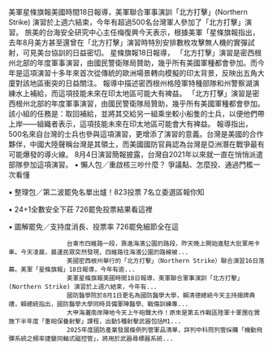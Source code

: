 美軍星條旗報美國時間18日報導，美軍聯合軍事演訓「北方打擊」(Northern Strike) 演習於上週六結束，今年有超過500名台灣軍人參加了「北方打擊」演習。
旅美的台海安全研究中心主任梅復興今天表示，根據美軍「星條旗報指出，去年8月美方甚至還曾在「北方打擊」演習時特別安排數枚攻擊無人機的實彈試射，可見美台協訓的日益密切。
星條旗報18日報導， 「北方打擊」演習是密西根州北部的年度軍事演習，由國民警衛隊局贊助，幾乎所有美國軍種都會參加。而今年是這項演習十多年來首次從傳統的歐洲場景轉向模擬的印太背景，反映出五角大廈對該地區衝突的日益關注。
報導中描述密西根州格陸軍特種部隊和州警察湖演練水上補給，而這項技能未來在印太地區可能大有裨益。
「北方打擊」演習是密西根州北部的年度軍事演習，由國民警衛隊局贊助，幾乎所有美國軍種都會參加。
該小組的任務是：取回補給，並將其交給另一組乘坐較小船隻的士兵，以便他們帶上岸——組織者表示，這項技能未來在印太地區可能會大有裨益。
報導指出，500名來自台灣的士兵也參與這項演習，更增添了演習的意義。台灣是美國的合作夥伴，中國大陸聲稱台灣是其領土，而美國國防官員認為台灣是亞洲潛在戰爭最有可能爆發的導火線。
8月4日演習簡報披露，台灣自2021年以來就一直在悄悄派遣部隊參加這項演習。
 ▪ 懶人包／重啟核三吵什麼？ 爭議點、怎麼投、通過門檻一次看懂

 ▪ 整理包／第二波罷免名單出爐！823投票 7名立委選區報你知

 ▪ 24+1全數安全下莊 726罷免投票結果看這裡

 ▪ 圖解罷免／支持度消長、投票率 726罷免細節全在這 

                    台東市四維路一段，靠進海濱公園的路段，昨天晚上開始進駐大批軍用卡車。今天凌晨，晨運民眾突然發現，四維路往海濱公園的路線被...                  
                    美國密西根州舉行的「北方打擊」（Northern Strike）聯合演習16日落幕。美軍「星條旗報」18日報導，今年有逾...                  
                    美軍星條旗報美國時間18日報導，美軍聯合軍事演訓「北方打擊」(Northern Strike) 演習於上週六結束，今年有...                  
                    國防醫學院於8月1日更名為國防醫學大學，賴清德總統今天主持揭牌典禮，賴總統指出，國防醫學大學同時具備軍陣醫學、戰傷訓練專...                  
                    大甲海灘南岸陣地今天上午砲聲大作！原來是第五作戰區陸軍十軍團在實施下半年度「重砲保養射擊」課程，出動5種射擊武器包括M1...                  
                    2025年度國防產業發展條例列管軍品清單，詳列中科院列管採購「機動飛彈系統之頻率捷變同軸式磁控管」，將用於武器尋標器系統...                  